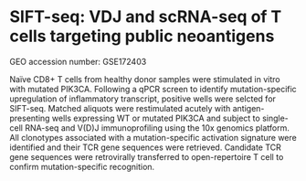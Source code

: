 # SIFT-seq: VDJ and scRNA-seq of T cells targeting public neoantigens

GEO accession number: GSE172403

Naïve CD8+ T cells from healthy donor samples were stimulated in vitro with mutated PIK3CA. Following a qPCR screen to identify mutation-specific upregulation of inflammatory transcript, positive wells were selcted for SIFT-seq. Matched aliquots were restimulated acutely with antigen-presenting wells expressing WT or mutated PIK3CA and subject to single-cell RNA-seq and V(D)J immunoprofiling using the 10x genomics platform. All clonotypes associated with a mutation-specific activation signature were identified and their TCR gene sequences were retrieved. Candidate TCR gene sequences were retrovirally transferred to open-repertoire T cell to confirm mutation-specific recognition.

